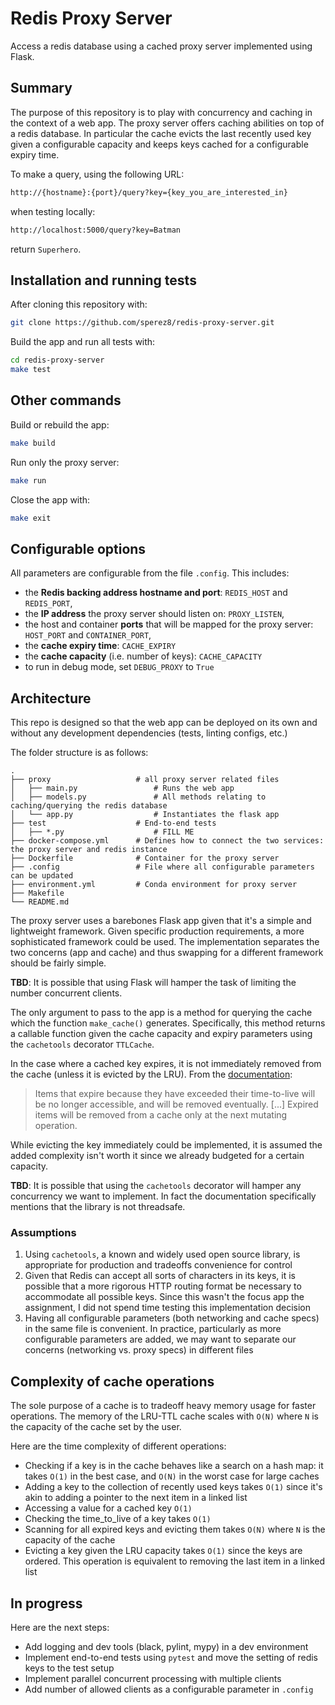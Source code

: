 # Redis Proxy Server

Access a redis database using a cached proxy server implemented using Flask.

## Summary

The purpose of this repository is to play with concurrency and caching in the context of a web app.
The proxy server offers caching abilities on top of a redis database. 
In particular the cache evicts the last recently used key given a configurable capacity and keeps keys cached for a configurable expiry time.

To make a query, using the following URL:

```bash
http://{hostname}:{port}/query?key={key_you_are_interested_in}
```

when testing locally:

```bash
http://localhost:5000/query?key=Batman
```

return `Superhero`.

## Installation and running tests

After cloning this repository with:

```bash
git clone https://github.com/sperez8/redis-proxy-server.git
```

Build the app and run all tests with:
```bash
cd redis-proxy-server
make test
```

## Other commands

Build or rebuild the app:
```bash
make build
```

Run only the proxy server:
```bash
make run
```

Close the app with:
```bash
make exit
```

## Configurable options

All parameters are configurable from the file `.config`. This includes:
- the **Redis backing address hostname and port**: `REDIS_HOST` and `REDIS_PORT`,
- the **IP address**  the proxy server should listen on: `PROXY_LISTEN`,
- the host and container **ports** that will be mapped for the proxy server: `HOST_PORT` and `CONTAINER_PORT`,
- the **cache expiry time**: `CACHE_EXPIRY`
- the **cache capacity** (i.e. number of keys): `CACHE_CAPACITY`
- to run in debug mode, set `DEBUG_PROXY` to `True`

## Architecture

This repo is designed so that the web app can be deployed on its own and without any development dependencies (tests, linting configs, etc.)

The folder structure is as follows:

    .
    ├── proxy                   # all proxy server related files
    │   ├── main.py                 # Runs the web app
    │   ├── models.py               # All methods relating to caching/querying the redis database
    │   └── app.py                  # Instantiates the flask app
    ├── test                    # End-to-end tests
    │   ├── *.py                    # FILL ME
    ├── docker-compose.yml      # Defines how to connect the two services: the proxy server and redis instance
    ├── Dockerfile              # Container for the proxy server
    ├── .config                 # File where all configurable parameters can be updated
    ├── environment.yml         # Conda environment for proxy server
    ├── Makefile
    └── README.md

The proxy server uses a barebones Flask app given that it's a simple and lightweight framework. Given specific production requirements, a more sophisticated framework could be used.
The implementation separates the two concerns (app and cache) and thus swapping for a different framework should be fairly simple.

**TBD**: It is possible that using Flask will hamper the task of limiting the number concurrent clients.

The only argument to pass to the app is a method for querying the cache which the function `make_cache()` generates.
Specifically, this method returns a callable function given the cache capacity and expiry parameters using the `cachetools` decorator `TTLCache`.

In the case where a cached key expires, it is not immediately removed from the cache (unless it is evicted by the LRU). From the [documentation](https://cachetools.readthedocs.io/en/latest/#cachetools.TTLCache):

> Items that expire because they have exceeded their time-to-live will be no longer accessible, and will be removed eventually. [...] Expired items will be removed from a cache only at the next mutating operation.

While evicting the key immediately could be implemented, it is assumed the added complexity isn't worth it since we already budgeted for a certain capacity.

**TBD**: It is possible that using the `cachetools` decorator will hamper any concurrency we want to implement.
In fact the documentation specifically mentions that the library is not threadsafe.

### Assumptions
1. Using `cachetools`, a known and widely used open source library, is appropriate for production and tradeoffs convenience for control
2. Given that Redis can accept all sorts of characters in its keys, it is possible that a more rigorous HTTP routing format be necessary to accommodate all possible keys. Since this wasn't the focus app the assignment, I did not spend time testing this implementation decision
3. Having all configurable parameters (both networking and cache specs) in the same file is convenient. In practice, particularly as more configurable parameters are added, we may want to separate our concerns (networking vs. proxy specs) in different files

## Complexity of cache operations

The sole purpose of a cache is to tradeoff heavy memory usage for faster operations.
The memory of the LRU-TTL cache scales with `O(N)` where `N` is the capacity of the cache set by the user.

Here are the time complexity of different operations:
* Checking if a key is in the cache behaves like a search on a hash map: it takes `O(1)` in the best case, and `O(N)` in the worst case for large caches 
* Adding a key to the collection of recently used keys takes `O(1)` since it's akin to adding a pointer to the next item in a linked list
* Accessing a value for a cached key `O(1)` 
* Checking the time_to_live of a key takes `O(1)`
* Scanning for all expired keys and evicting them takes `O(N)` where `N` is the capacity of the cache
* Evicting a key given the LRU capacity takes `O(1)` since the keys are ordered. This operation is equivalent to removing the last item in a linked list

## In progress

Here are the next steps:

* Add logging and dev tools (black, pylint, mypy) in a dev environment
* Implement end-to-end tests using `pytest` and move the setting of redis keys to the test setup
* Implement parallel concurrent processing with multiple clients
* Add number of allowed clients as a configurable parameter in `.config`


